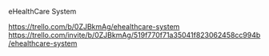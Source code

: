 eHealthCare System

https://trello.com/b/0ZJBkmAg/ehealthcare-system
https://trello.com/invite/b/0ZJBkmAg/519f770f71a35041f823062458cc994b/ehealthcare-system